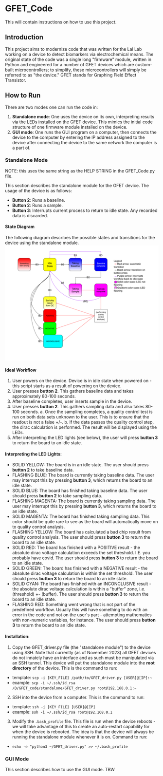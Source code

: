 # GFET_Code

This will contain instructions on how to use this project.

## Introduction

This project aims to modernize code that was written for the Lal Lab working on a device to detect biomarkers via electrochemical means. The original state of the code was a single long "firmware" module, written in Python and engineered for a number of GFET devices which are custom-built microcontrollers; to simplify, these microcontrollers will simply be referred to as "the device." GFET stands for Graphing Field Effect Transistor.

## How to Run

There are two modes one can run the code in:
1. **Standalone mode**: One uses the device on its own, interpreting results via the LEDs installed on the GFET device. This mimics the initial code structure of one firmware module installed on the device.
2. **GUI mode**: One runs the GUI program on a computer, then connects the device to the computer by entering the IP address assigned to the device after connecting the device to the same network the computer is a part of.

### Standalone Mode 

NOTE: this uses the same string as the HELP STRING in the GFET_Code.py file.

This section describes the standalone module for the GFET device. The usage of the device is as follows:
- **Button 2**: Runs a baseline.
- **Button 2**: Runs a sample.
- **Button 3**: Interrupts current process to return to idle state. Any recorded data is discarded.

#### State Diagram

The following diagram describes the possible states and transitions for the device using the standalone module.
![](state_diagram.svg)

#### Ideal Workflow

1. User powers on the device. Device is in idle state when powered on - this script starts as a result of powering on the device.
2. User presses **button 2**. This gathers baseline data and takes approximately 80-100 seconds.
3. After baseline completes, user inserts sample in the device.
4. User presses **button 2**. This gathers sampling data and also takes 80-100 seconds.
   a. Once the sampling completes, a quality control test is run on both data sets unknown to the user. This is to ensure that the readout is not a false +/-.
   b. If the data passes the quality control step, the dirac calculation is performed. The result will be displayed using the LEDs.
5. After interpreting the LED lights (see below), the user will press **button 3** to return the board to an idle state.

#### Interpreting the LED Lights:

- SOLID YELLOW: The board is in an idle state. The user should press **button 2** to take baseline data.
- FLASHING BLUE: The board is currently taking baseline data. The user may interrupt this by pressing **button 3**, which returns the board to an idle state.
- SOLID BLUE: The board has finished taking baseline data. The user should press **button 2** to take sampling data.
- FLASHING MAGENTA: The board is currently taking sampling data. The user may interrupt this by pressing **button 3**, which returns the board to an idle state.
- SOLID MAGENTA: The board has finished taking sampling data. This color should be quite rare to see as the board will automatically move on to quality control analysis.
- FLASHING YELLOW: The board has calculated a bad chip result from quality control analysis. The user should press **button 3** to return the board to an idle state.
- SOLID RED: The board has finished with a POSITIVE result - the absolute dirac voltage calculation exceeds the set threshold. I.E. you probably have covid. The user should press **button 3** to return the board to an idle state.
- SOLID GREEN: The board has finished with a NEGATIVE result - the absolute dirac voltage calculation is within the set threshold. The user should press **button 3** to return the board to an idle state.
- SOLID CYAN: The board has finished with an INCONCLUSIVE result - the absolute dirac voltage calculation is within a "buffer" zone, i.e. (threshold) +- (buffer). The user should press **button 3** to return the board to an idle state.
- FLASHING RED: Something went wrong that is not part of the predefined workflow. Usually this will have something to do with an error in the code and not on the user's part - attempting mathematics with non-numeric variables, for instance. The user should press **button 3** to return the board to an idle state.

#### Installation:

1. Copy the GFET_driver.py file (the "standalone module") to the device using SSH. Note that currently (as of November 2023) all GFET devices do not innately have an interface and as such must be manipulated via an SSH tunnel. This device will put the standalone module into the **root directory** of the device. This is the command to run:
  - template: `scp -i [KEY_FILE] /path/to/GFET_driver.py [USER]@[IP]:~`
  - example: `scp -i ~/.ssh/id_rsa /D/GFET_code/standalone/GFET_driver.py root@192.168.0.1:~`
2. SSH into the device from a computer. This is the command to run:
  - template: `ssh -i [KEY_FILE] [USER]@[IP]`
  - example: `ssh -i ~/.ssh/id_rsa root@192.168.0.1`
3. Modify the `.bash_profile` file. This file is run when the device reboots - we will take advantage of this to create an auto-restart capability for when the device is rebooted. The idea is that the device will always be running the standalone module whenever it is on. Command to run:
  - `echo -e "python3 ~/GFET_driver.py" >> ~/.bash_profile`

### GUI Mode

This section describes how to use the GUI mode. TBW